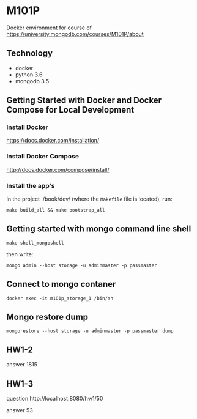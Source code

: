 M101P
========================

Docker environment for course of https://university.mongodb.com/courses/M101P/about

Technology
----------------
- docker
- python 3.6
- mongodb 3.5


Getting Started with Docker and Docker Compose for Local Development
--------------------------------------------------------------------

### Install Docker

https://docs.docker.com/installation/

### Install Docker Compose

http://docs.docker.com/compose/install/

### Install the app's

In the project ./book/dev/ (where the `Makefile` file is located), run:

```
make build_all && make bootstrap_all
```


Getting started with mongo command line shell
--------------------------------------------------------------------

```
make shell_mongoshell
```

then write:

```
mongo admin --host storage -u adminmaster -p passmaster
```


Connect to mongo contaner
--------------------------------------------------------------------

```
docker exec -it m101p_storage_1 /bin/sh
```

Mongo restore dump
--------------------------------------------------------------------

```
mongorestore --host storage -u adminmaster -p passmaster dump
```


HW1-2
--------------------------------------------------------------------

answer 1815

HW1-3
--------------------------------------------------------------------

question http://localhost:8080/hw1/50

answer 53
